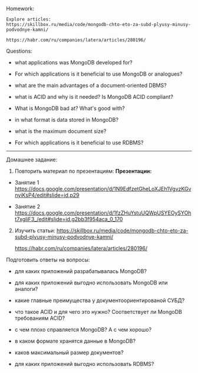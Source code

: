 Homework:

    Explore articles:
    https://skillbox.ru/media/code/mongodb-chto-eto-za-subd-plyusy-minusy-podvodnye-kamni/

    https://habr.com/ru/companies/latera/articles/280196/

Questions:
- what applications was MongoDB developed for?

- For which applications is it beneficial to use MongoDB or analogues?

- what are the main advantages of a document-oriented DBMS?

- what is ACID and why is it needed? Is MongoDB ACID compliant?

- What is MongoDB bad at? What's good with?

- in what format is data stored in MongoDB?

- what is the maximum document size?

- For which applications is it beneficial to use RDBMS?


--------------------------------------------------

Домашнее задание:

1. Повторить материал по презентациям:
   **Презентации:**
- Занятие 1
  https://docs.google.com/presentation/d/1N9EdfzetGheLoXJEh1VgvzKGvnyiKsP4/edit#slide=id.p29

- Занятие 2
  https://docs.google.com/presentation/d/1fzZHuYstuUQWpUSYEOySYOht7xgIiF3_/edit#slide=id.g2bb3f954aca_0_170


2. Изучить статьи:
   https://skillbox.ru/media/code/mongodb-chto-eto-za-subd-plyusy-minusy-podvodnye-kamni/

   https://habr.com/ru/companies/latera/articles/280196/

Подготовить ответы на вопросы: 
- для каких приложений разрабатывалась MongoDB?

- для каких приложений выгодно использовать MongoDB или аналоги?

- какие главные преимущества у документоориентированой СУБД?

- что такое ACID и для чего это нужно? Соответствует ли MongoDB требованиям ACID?

- с чем плохо справляется MongoDB? А с чем хорошо?

- в каком формате хранятся данные в MongoDB?

- каков максимальный размер документов?

- для каких приложений выгодно использовать RDBMS?
